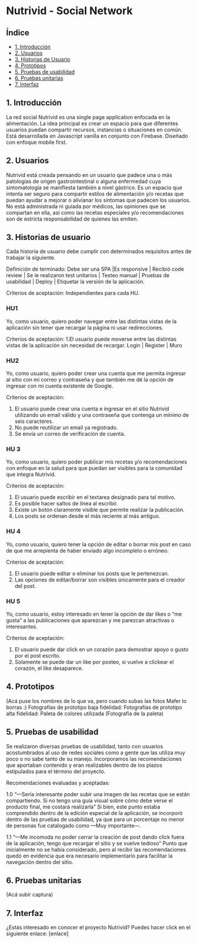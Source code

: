 # Nutrivid - Social Network

## Índice

* [1. Introducción](#1-introducción)
* [2. Usuarios](#2-usuarios)
* [3. Historias de Usuario](#3-historias-de-usuario)
* [4. Prototipos](#4-prototipos)
* [5. Pruebas de usabilidad](#5-pruebas-de-usabilidad)
* [6. Pruebas unitarias](#6-pruebas-unitarias)
* [7. Interfaz](#7-interfaz)

## 1. Introducción

La red social Nutrivid es una single page application enfocada en la alimentación. La idea principal es crear un espacio para que diferentes usuarios puedan compartir recursos, instancias o situaciones en común.
Está desarrollada en Javascript vanilla en conjunto con Firebase. Diseñado con enfoque mobile first.

## 2. Usuarios

Nutrivid está creada pensando en un usuario que padece una o más patologías de origen gastrointestinal o alguna enfermedad cuya sintomatología se manifiesta también a nivel gástrico. Es un espacio que intenta ser seguro para compartir estilos de alimentación y/o recetas que puedan ayudar a mejorar o alivianar los síntomas que padecen los usuarios. No está administrada ni guiada por médicos, las opiniones que se compartan en ella, así como las recetas especiales y/o recomendaciones son de estricta responsabilidad de quienes las emiten.

## 3. Historias de usuario

Cada historia de usuario debe cumplir con determinados requisitos antes de trabajar la siguiente.

Definición de terminado: 
Debe ser una SPA |Es responsive | Recibió code review | Se le realizaron test unitarios | Testeo manual | Pruebas de usabilidad | Deploy | Etiquetar la versión de la aplicación.

Criterios de aceptación:
Independientes para cada HU.

### HU1

Yo, como usuario, quiero poder navegar entre las distintas vistas de la aplicación sin tener que recargar la página ni usar redirecciones.

Criterios de aceptación: 
1.El usuario puede moverse entre las distintas vistas de la aplicación sin necesidad de recargar.
Login | Register | Muro

### HU2
Yo, como usuario, quiero poder crear una cuenta que me permita ingresar al sitio con mi correo y contraseña y que también me dé la opción de ingresar con mi cuenta existente de Google.

Criterios de aceptación: 
1. El usuario puede crear una cuenta e ingresar en el sitio Nutrivid utilizando un email válido y una contraseña que contenga un mínimo de seis caracteres. 
2. No puede reutilizar un email ya registrado. 
3. Se envía un correo de verificación de cuenta.

### HU 3
Yo, como usuario, quiero poder publicar mis recetas y/o recomendaciones con enfoque en la salud para que puedan ser visibles para la comunidad que integra Nutrivid.

Criterios de aceptación: 
1. El usuario puede escribir en el textarea designado para tal motivo. 
2. Es posible hacer saltos de línea al escribir.
3. Existe un botón claramente visible que permite realizar la publicación.
4. Los posts se ordenan desde el más reciente al más antiguo.

### HU 4
Yo, como usuario, quiero tener la opción de editar o borrar mis post en caso de que me arrepienta de haber enviado algo incompleto o erróneo.

Criterios de aceptación: 
1. El usuario puede editar o eliminar los posts que le pertenezcan.
2. Las opciones de editar/borrar son visibles únicamente para el creador del post.

### HU 5
Yo, como usuario, estoy interesado en tener la opción de dar likes o “me gusta” a las publicaciones que aparezcan y me parezcan atractivas o interesantes.

Criterios de aceptación: 
1. El usuario puede dar click en un corazón para demostrar apoyo o gusto por el post escrito.
2. Solamente se puede dar un like por posteo, si vuelve a clickear el corazón, el like desaparece.


## 4. Prototipos

(Acá puse los nombres de lo que va, pero cuando subas las fotos Mafer lo borras :)
Fotografías de prototipo baja fidelidad:
Fotografías de prototipo alta fidelidad:
Paleta de colores utilizada
(Fotografía de la paleta)


## 5. Pruebas de usabilidad

Se realizaron diversas pruebas de usabilidad, tanto con usuarios acostumbrados al uso de redes sociales como a gente que las utiliza muy poco o no sabe tanto de su manejo. Incorporamos las recomendaciones que aportaban contenido y eran realizables dentro de los plazos estipulados para el término del proyecto.

Recomendaciones evaluadas y aceptadas:

1.0 “—Sería interesante poder subir una imagen de las recetas que  se están compartiendo. Si no tengo una guía visual sobre cómo debe verse el producto final, me costará realizarla”
Si bien, este punto estaba comprendido dentro de la edición especial de la aplicación, se incorporó dentro de las pruebas de usabilidad, ya que para un porcentaje no menor de personas fue catalogado como —Muy importante—.

1.1 “—Me incomoda no poder cerrar la creación de post dando click fuera de la aplicación, tengo que recargar el sitio y se vuelve tedioso”
Punto que inicialmente no se había considerado, pero al recibir las recomendaciones quedó en evidencia que era necesario implementarlo para facilitar la navegación dentro del sitio.


## 6. Pruebas unitarias

(Acá subir captura)


## 7. Interfaz

¿Estás interesado en conocer el proyecto Nutrivid? Puedes hacer click en el siguiente enlace: [enlace]

